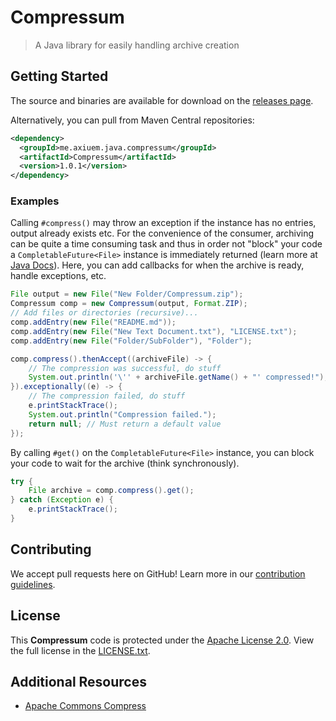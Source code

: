 # Compressum
> A Java library for easily handling archive creation

## Getting Started

The source and binaries are available for download on the [releases page](https://github.com/Axieum/Compressum/releases).

Alternatively, you can pull from Maven Central repositories:

```xml
<dependency>
  <groupId>me.axiuem.java.compressum</groupId>
  <artifactId>Compressum</artifactId>
  <version>1.0.1</version>
</dependency>
```

### Examples

Calling `#compress()` may throw an exception if the instance has no entries, output already exists etc.
For the convenience of the consumer, archiving can be quite a time consuming task and thus in order not "block" your code a `CompletableFuture<File>` instance is immediately returned (learn more at [Java Docs](https://docs.oracle.com/javase/8/docs/api/java/util/concurrent/CompletableFuture.html)). Here, you can add callbacks for when the archive is ready, handle exceptions, etc.

```java
File output = new File("New Folder/Compressum.zip");
Compressum comp = new Compressum(output, Format.ZIP);
// Add files or directories (recursive)...
comp.addEntry(new File("README.md"));
comp.addEntry(new File("New Text Document.txt"), "LICENSE.txt");
comp.addEntry(new File("Folder/SubFolder"), "Folder");

comp.compress().thenAccept((archiveFile) -> {
    // The compression was successful, do stuff
    System.out.println('\'' + archiveFile.getName() + "' compressed!");
}).exceptionally((e) -> {
    // The compression failed, do stuff
    e.printStackTrace();
    System.out.println("Compression failed.");
    return null; // Must return a default value
});
```

By calling `#get()` on the `CompletableFuture<File>` instance, you can block your code to wait for the archive (think synchronously).

```java
try {
    File archive = comp.compress().get();
} catch (Exception e) {
    e.printStackTrace();
}
```

## Contributing

We accept pull requests here on GitHub! Learn more in our [contribution guidelines](CONTRIBUTING.md).

## License

This **Compressum** code is protected under the [Apache License 2.0](https://www.apache.org/licenses/LICENSE-2.0). View the full license in the [LICENSE.txt](LICENSE.txt).

## Additional Resources

* [Apache Commons Compress](https://commons.apache.org/proper/commons-compress/)
